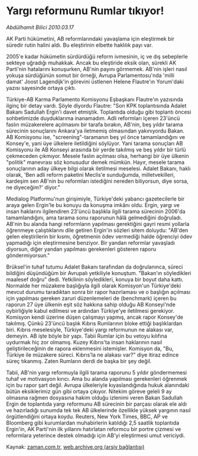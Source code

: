 # Yargı reformunu Rumlar tıkıyor!

*Abdülhamit Bilici 2010.03.17*

<tr><td class="metin" colspan="2" style="padding-top: 20px; padding-left: 5px; ">AK Parti hükümetini, AB reformlarındaki yavaşlama için eleştirmek bir süredir rutin halini aldı. Bu eleştirinin elbette haklılık payı var.</td></tr><tr><td class="metin" colspan="2" style="padding-top: 20px; padding-left: 5px; "><p>2005'e kadar hükümetin sürdürdüğü reform ivmesinin, iç ve dış sebeplerle sekteye uğradığı muhakkak. Ancak bu eleştiride eksik olan, sürekli AK Parti'nin hatalarını konuşurken, AB'nin payını görmemek. AB'nin işleri nasıl yokuşa sürdüğünün somut bir örneği, Avrupa Parlamentosu'nda 'milli damat' Joost Lagendijk'in görevini üstlenen Helene Flautre'ın Yorum'daki yazısı sayesinde ortaya çıktı. 
<p>Türkiye-AB Karma Parlamento Komisyonu Eşbaşkanı Flautre'ın yazısında ilginç bir detay vardı. Şöyle diyordu Flautre: "Son KPK toplantısında Adalet Bakanı Sadullah Ergin'i davet etmiştik. Toplantıda olduğu gibi toplantı öncesi sohbetimizde duyduklarıma inanamadım. Adli reformları içeren 23'üncü faslın müzakerelere açılmasını bir tarafa bırakın, AB'nin, beş yıldır tarama sürecinin sonuçlarını Ankara'ya iletmemiş olmasından yakınıyordu Bakan. AB Komisyonu ise, "screening"-taramanın beş yıl önce tamamlandığını ve Konsey'e, yani üye ülkelere iletildiğini söylüyor. Yani tarama sonuçları AB Komisyonu ile AB Konseyi arasında bir yerde takılmış ve beş yıldır bir türlü çekmeceden çıkmıyor. Mesele faslın açılması olsa, herhangi bir üye ülkenin "politik" manevrası söz konusudur demek mümkün. Hayır, mesele tarama sonuçlarının aday ülkeye bilgi olarak iletilmesi meselesi. Adalet Bakanı, haklı olarak, 'Ben adli reform paketini Meclis'e sunduğumda, milletvekilleri, kardeşim sen AB'nin bu reformları istediğini nereden biliyorsun, diye sorsa, ne diyeceğim?' diyor."
<p>Medialog Platformu'nun girişimiyle, Türkiye'deki yabancı gazetecilerle bir araya gelen Ergin'le bu konuyu da konuşma imkânı oldu. Ergin, yargı ve insan haklarını ilgilendiren 23'üncü başlıkla ilgili tarama sürecinin 2006'da tamamlandığını, ama tarama sonu raporunun hâlâ gelmediğini doğruladı. AB'nin bu alanda hangi reformların yapılması gerektiğini gayri resmi yollarla öğrenmeye çalıştıklarını dile getiren Ergin'in sözleri sitem doluydu: "AB'den gelen eleştirilerin bir kısmı, öğretmenin ödev vermediği halde öğrenciyi ödev yapmadığı için eleştirmesine benziyor. Bir yandan reformlar yavaşladı diyorsun, diğer yandan yapılması gerekenleri gösteren raporu göndermiyorsun."
<p>Brüksel'in tuhaf tutumu Adalet Bakanı tarafından da doğrulanınca, süreci bildiğini düşündüğüm bir Avrupalı yetkiliyle konuştum. "Bakan'ın söyledikleri maalesef doğru" dedi. Yetkilinin söyledikleri, konuya bir boyut daha kattı. Normalde her müzakere başlığıyla ilgili olarak Komisyon'un Türkiye'deki mevcut durumu taradıktan sonra bir rapor hazırlaması ve o başlığın açılması için yapılması gereken zaruri düzenlemeleri de (benchmark) içeren bu raporun 27 üye ülkenin eşit söz hakkına sahip olduğu AB Konseyi'nde oybirliğiyle kabul edilmesi ve ardından Türkiye'ye iletilmesi gerekiyor. Komisyon kendi üzerine düşen çalışmayı yapmış, ancak rapor Konsey'de takılmış. Çünkü 23'üncü başlık Kıbrıs Rumlarının bloke ettiği başlıklardan biri. Kıbrıs meselesiyle, Türkiye'deki yargı reformunun ne alakası var, demeyin. AB işte böyle bir yapı. Tabii Rumlar için bu vetoyu kılıfına uydurmak hiç zor olmamış. Kuzey Kıbrıs'ta insan haklarının nasıl geliştirileceğinin de rapora eklenmesini istemişler. Komisyon da, "Bu, Türkiye ile müzakere süreci. Kıbrıs'la ne alakası var?" diye itiraz edince süreç tıkanmış. Zaten Rumların derdi de başka bir şey değil.
<p>Tabii, AB'nin yargı reformuyla ilgili tarama raporunu 5 yıldır göndermemesi tuhaf ve motivasyon kırıcı. Ama bu alanda yapılması gerekenleri öğrenmek için bu rapor şart değil. Avrupa ülkeleriyle kıyaslandığında hukuk alanındaki bütün eksiklerimiz gün gibi ortaya çıkıyor. Nitekim göreve geleli 9 ay olmasına rağmen dosyasına hakim olduğu izlenimi veren Bakan Sadullah Ergin de toplantıda yargı reformunu AB sürecinin bir parçası olarak ele aldı ve hazırladığı sunumda tek tek AB ülkelerinde özellikle yüksek yargının nasıl örgütlendiğini ortaya koydu. Reuters, New York Times, BBC, AP ve Bloomberg gibi kurumlardan muhabirlerin katıldığı 2,5 saatlik toplantıda Ergin'in, AK Parti'nin ilk yıllarını hatırlatan reformcu bir portre çizmesi ve reformlara yeterince destek olmadığı için AB'yi eleştirmesi umut vericiydi. <br/></p></p></p></p></p></td></tr>

Kaynak: [zaman.com.tr](http://zaman.com.tr/yazar.do?yazino=962516), [web.archive.org (arşiv bağlantısı)](http://web.archive.org/web/20100325020235/http://www.zaman.com.tr:80/yazar.do?yazino=962516)
